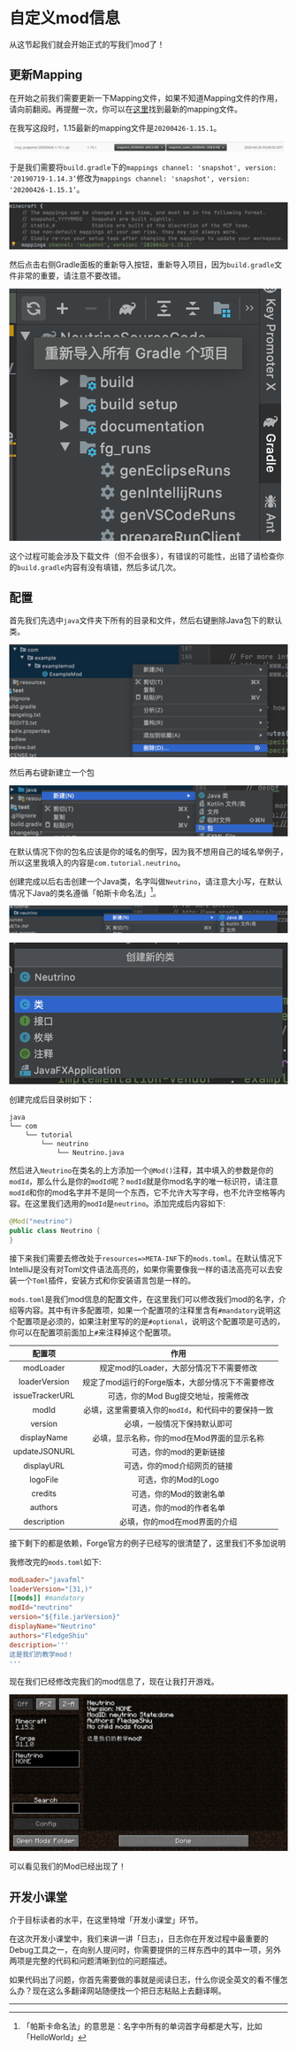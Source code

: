 # 自定义mod信息

从这节起我们就会开始正式的写我们mod了！

## 更新Mapping

在开始之前我们需要更新一下Mapping文件，如果不知道Mapping文件的作用，请向前翻阅。再提醒一次，你可以在[这里](http://export.mcpbot.bspk.rs/)找到最新的mapping文件。

在我写这段时，1.15最新的mapping文件是`20200426-1.15.1`。

![image-20200427082638163](modinfo.assets/image-20200427082638163.png)

于是我们需要将`build.gradle`下的`mappings channel: 'snapshot', version: '20190719-1.14.3’`修改为`mappings channel: 'snapshot', version: '20200426-1.15.1’`。

![image-20200427085305020](modinfo.assets/image-20200427085305020.png)

然后点击右侧Gradle面板的重新导入按钮，重新导入项目，因为`build.gradle`文件非常的重要，请注意不要改错。

![image-20200427082837751](modinfo.assets/image-20200427082837751.png)

这个过程可能会涉及下载文件（但不会很多），有错误的可能性，出错了请检查你的`build.gradle`内容有没有填错，然后多试几次。

## 配置

首先我们先选中`java`文件夹下所有的目录和文件，然后右键删除Java包下的默认类。

![image-20200427074821172](modinfo.assets/image-20200427074821172.png)

然后再右键新建立一个包

![image-20200427074901407](modinfo.assets/image-20200427074901407.png)

在默认情况下你的包名应该是你的域名的倒写，因为我不想用自己的域名举例子，所以这里我填入的内容是`com.tutorial.neutrino`。

创建完成以后右击创建一个Java类，名字叫做`Neutrino`，请注意大小写，在默认情况下Java的类名遵循「帕斯卡命名法」[^1]。

![image-20200427075653910](modinfo.assets/image-20200427075653910.png)

![image-20200427075739020](modinfo.assets/image-20200427075739020.png)

创建完成后目录树如下：

```
java
└── com
    └── tutorial
        └── neutrino
            └── Neutrino.java
```

然后进入`Neutrino`在类名的上方添加一个`@Mod()`注释，其中填入的参数是你的`modId`，那么什么是你的`modId`呢？`modId`就是你mod名字的唯一标识符，请注意`modId`和你的mod名字并不是同一个东西，它不允许大写字母，也不允许空格等内容。在这里我们选用的`modId`是`neutrino`。添加完成后内容如下:

```java
@Mod("neutrino")
public class Neutrino {
}
```

接下来我们需要去修改处于`resources=>META-INF`下的`mods.toml`。在默认情况下IntelliJ是没有对Toml文件语法高亮的，如果你需要像我一样的语法高亮可以去安装一个`Toml`插件，安装方式和你安装语言包是一样的。

`mods.toml`是我们mod信息的配置文件，在这里我们可以修改我们mod的名字，介绍等内容。其中有许多配置项，如果一个配置项的注释里含有`#mandatory`说明这个配置项是必须的，如果注射里写的的是`#optional`，说明这个配置项是可选的，你可以在配置项前面加上`#`来注释掉这个配置项。

|     配置项      |                        作用                         |
| :-------------: | :-------------------------------------------------: |
|    modLoader    |       规定mod的Loader，大部分情况下不需要修改       |
|  loaderVersion  |  规定了mod运行的Forge版本，大部分情况下不需要修改   |
| issueTrackerURL |         可选，你的Mod Bug提交地址，按需修改         |
|      modId      | 必填，这里需要填入你的`modId`，和代码中的要保持一致 |
|     version     |            必填，一般情况下保持默认即可             |
|   displayName   |     必填，显示名称，你的mod在Mod界面的显示名称      |
|  updateJSONURL  |               可选，你的mod的更新链接               |
|   displayURL    |             可选，你的mod介绍网页的链接             |
|    logoFile     |                 可选，你的Mod的Logo                 |
|     credits     |               可选，你的Mod的致谢名单               |
|     authors     |               可选，你的mod的作者名单               |
|   description   |            必填，你的mod在mod界面的介绍             |

接下剩下的都是依赖，Forge官方的例子已经写的很清楚了，这里我们不多加说明

我修改完的`mods.toml`如下:

```toml
modLoader="javafml"
loaderVersion="[31,)" 
[[mods]] #mandatory
modId="neutrino" 
version="${file.jarVersion}" 
displayName="Neutrino" 
authors="FledgeShiu" 
description='''
这是我们的教学mod！
'''
```

现在我们已经修改完我们的mod信息了，现在让我打开游戏。

![image-20200427084446741](modinfo.assets/image-20200427084446741.png)

可以看见我们的Mod已经出现了！

## 开发小课堂

介于目标读者的水平，在这里特增「开发小课堂」环节。

在这次开发小课堂中，我们来讲一讲「日志」，日志你在开发过程中最重要的Debug工具之一，在向别人提问时，你需要提供的三样东西中的其中一项，另外两项是完整的代码和问题清晰到位的问题描述。

如果代码出了问题，你首先需要做的事就是阅读日志，什么你说全英文的看不懂怎么办？现在这么多翻译网站随便找一个把日志粘贴上去翻译啊。

---

[^1]:「帕斯卡命名法」的意思是：名字中所有的单词首字母都是大写，比如「HelloWorld」